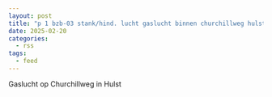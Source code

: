 ```yaml
---
layout: post
title: "p 1 bzb-03 stank/hind. lucht gaslucht binnen churchillweg hulst 198631"
date: 2025-02-20
categories: 
  - rss
tags: 
  - feed
---
```


Gaslucht op Churchillweg in Hulst
